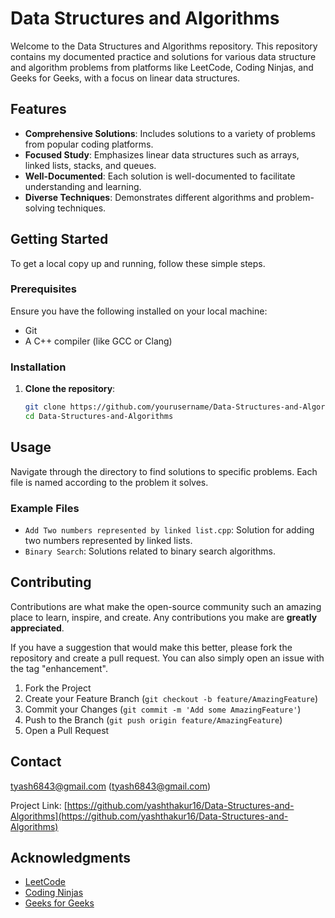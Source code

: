 # Data Structures and Algorithms

Welcome to the Data Structures and Algorithms repository. This repository contains my documented practice and solutions for various data structure and algorithm problems from platforms like LeetCode, Coding Ninjas, and Geeks for Geeks, with a focus on linear data structures.

## Features

- **Comprehensive Solutions**: Includes solutions to a variety of problems from popular coding platforms.
- **Focused Study**: Emphasizes linear data structures such as arrays, linked lists, stacks, and queues.
- **Well-Documented**: Each solution is well-documented to facilitate understanding and learning.
- **Diverse Techniques**: Demonstrates different algorithms and problem-solving techniques.

## Getting Started

To get a local copy up and running, follow these simple steps.

### Prerequisites

Ensure you have the following installed on your local machine:

- Git
- A C++ compiler (like GCC or Clang)

### Installation

1. **Clone the repository**:

    ```sh
    git clone https://github.com/yourusername/Data-Structures-and-Algorithms.git
    cd Data-Structures-and-Algorithms
    ```

## Usage

Navigate through the directory to find solutions to specific problems. Each file is named according to the problem it solves.

### Example Files

- `Add Two numbers represented by linked list.cpp`: Solution for adding two numbers represented by linked lists.
- `Binary Search`: Solutions related to binary search algorithms.

## Contributing

Contributions are what make the open-source community such an amazing place to learn, inspire, and create. Any contributions you make are **greatly appreciated**.

If you have a suggestion that would make this better, please fork the repository and create a pull request. You can also simply open an issue with the tag "enhancement".

1. Fork the Project
2. Create your Feature Branch (`git checkout -b feature/AmazingFeature`)
3. Commit your Changes (`git commit -m 'Add some AmazingFeature'`)
4. Push to the Branch (`git push origin feature/AmazingFeature`)
5. Open a Pull Request

## Contact

tyash6843@gmail.com (tyash6843@gmail.com)

Project Link: [https://github.com/yashthakur16/Data-Structures-and-Algorithms](https://github.com/yashthakur16/Data-Structures-and-Algorithms)

## Acknowledgments

- [LeetCode](https://leetcode.com/)
- [Coding Ninjas](https://www.codingninjas.com/)
- [Geeks for Geeks](https://www.geeksforgeeks.org/)

